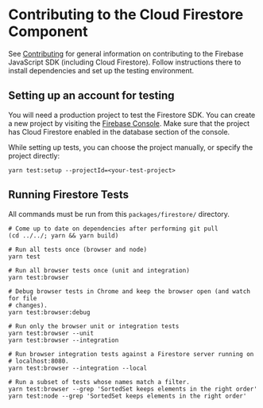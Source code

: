 # Contributing to the Cloud Firestore Component

See [Contributing](../../CONTRIBUTING.md) for general information on
contributing to the Firebase JavaScript SDK (including Cloud Firestore).
Follow instructions there to install dependencies and set up the testing
environment.

## Setting up an account for testing

You will need a production project to test the Firestore SDK. You can create
a new project by visiting the [Firebase Console](https://console.firebase.google.com/).
Make sure that the project has Cloud Firestore enabled in the database section of the
console.

While setting up tests, you can choose the project manually, or specify the project directly:

```
yarn test:setup --projectId=<your-test-project>
```

## Running Firestore Tests

All commands must be run from this `packages/firestore/` directory.

```
# Come up to date on dependencies after performing git pull
(cd ../../; yarn && yarn build)

# Run all tests once (browser and node)
yarn test

# Run all browser tests once (unit and integration)
yarn test:browser

# Debug browser tests in Chrome and keep the browser open (and watch for file
# changes).
yarn test:browser:debug

# Run only the browser unit or integration tests
yarn test:browser --unit
yarn test:browser --integration

# Run browser integration tests against a Firestore server running on
# localhost:8080.
yarn test:browser --integration --local

# Run a subset of tests whose names match a filter.
yarn test:browser --grep 'SortedSet keeps elements in the right order'
yarn test:node --grep 'SortedSet keeps elements in the right order'
```
